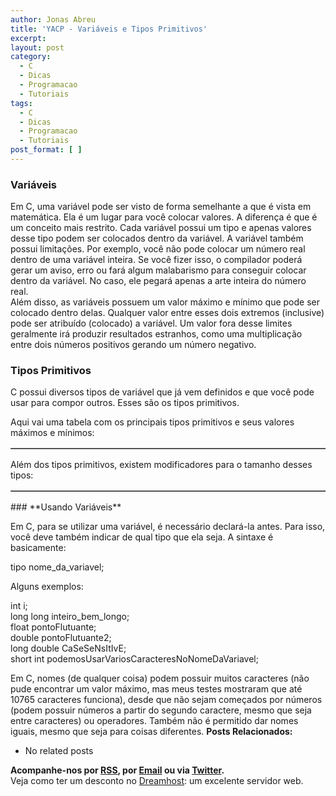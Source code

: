 ```yaml
---
author: Jonas Abreu
title: 'YACP - Variáveis e Tipos Primitivos'
excerpt:
layout: post
category:
  - C
  - Dicas
  - Programacao
  - Tutoriais
tags:
  - C
  - Dicas
  - Programacao
  - Tutoriais
post_format: [ ]
---
```

### **Variáveis**

Em C, uma variável pode ser visto de forma semelhante a que é vista em matemática. Ela é um lugar para você colocar valores. A diferença é que é um conceito mais restrito. Cada variável possui um tipo e apenas valores desse tipo podem ser colocados dentro da variável. A variável também possui limitações. Por exemplo, você não pode colocar um número real dentro de uma variável inteira. Se você fizer isso, o compilador poderá gerar um aviso, erro ou fará algum malabarismo para conseguir colocar dentro da variável. No caso, ele pegará apenas a arte inteira do número real.  
Além disso, as variáveis possuem um valor máximo e mínimo que pode ser colocado dentro delas. Qualquer valor entre esses dois extremos (inclusive) pode ser atribuído (colocado) a variável. Um valor fora desse limites geralmente irá produzir resultados estranhos, como uma multiplicação entre dois números positivos gerando um número negativo.

### **Tipos Primitivos**

C possui diversos tipos de variável que já vem definidos e que você pode usar para compor outros. Esses são os tipos primitivos. 

Aqui vai uma tabela com os principais tipos primitivos e seus valores máximos e mínimos:<table border=1> 

</table> 
Além dos tipos primitivos, existem modificadores para o tamanho desses tipos:<table border=1> 

</table> 
### **Usando Variáveis**

Em C, para se utilizar uma variável, é necessário declará-la antes. Para isso, você deve também indicar de qual tipo que ela seja. A sintaxe é basicamente:

tipo nome\_da\_variavel;

Alguns exemplos:

int i;  
long long inteiro\_bem\_longo;  
float pontoFlutuante;  
double pontoFlutuante2;  
long double CaSeSeNsItIvE;  
short int podemosUsarVariosCaracteresNoNomeDaVariavel;

Em C, nomes (de qualquer coisa) podem possuir muitos caracteres (não pude encontrar um valor máximo, mas meus testes mostraram que até 10765 caracteres funciona), desde que não sejam começados por números (podem possuir números a partir do segundo caractere, mesmo que seja entre caracteres) ou operadores. Também não é permitido dar nomes iguais, mesmo que seja para coisas diferentes. 
**Posts Relacionados:** 
*   No related posts









**Acompanhe-nos por [ RSS][2], por [Email][3] ou via [Twitter][4].**  
Veja como ter um desconto no [Dreamhost][5]: um excelente servidor web.

 [1]: https://twitter.com/share
 [2]: http://feeds.feedburner.com/VidaGeek
 [3]: http://feedburner.google.com/fb/a/mailverify?uri=VidaGeek&loc=pt_BR
 [4]: http://twitter.com/blogvidageek
 [5]: http://vidageek.net/dreamhost/
